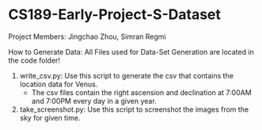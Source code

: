 # CS189-Early-Project-S-Dataset

Project Members: Jingchao Zhou, Simran Regmi


How to Generate Data:
  All Files used for Data-Set Generation are located in the code folder!
  1) write_csv.py: Use this script to generate the csv that contains the location data for Venus.
     - The csv files contain the right ascension and declination at 7:00AM and 7:00PM every day in a given year.
  2) take_screenshot.py: Use this script to screenshot the images from the sky for given time.
